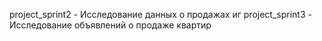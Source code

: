 project_sprint2 - Исследование данных о продажах иг
project_sprint3 - Исследование объявлений о продаже квартир
